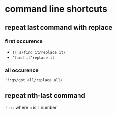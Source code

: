 # command line shortcuts

## repeat last command with replace

### first occurence

* `!!:s/find it/replace it/`
* `^find it^replace it`

### all occurence

`!!:gs/got all/replace all/`

## repeat nth-last command

`!-n` : where `n` is a number

